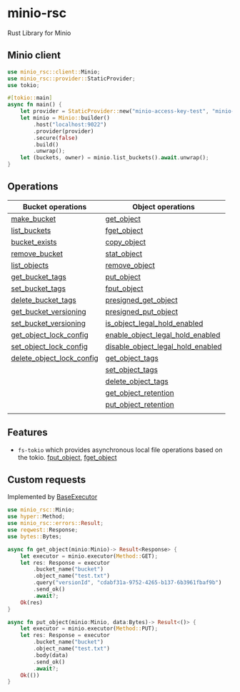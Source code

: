 # minio-rsc
Rust Library for Minio

## Minio client
```rust
use minio_rsc::client::Minio;
use minio_rsc::provider::StaticProvider;
use tokio;

#[tokio::main]
async fn main() {
    let provider = StaticProvider::new("minio-access-key-test", "minio-secret-key-test", None);
    let minio = Minio::builder()
        .host("localhost:9022")
        .provider(provider)
        .secure(false)
        .build()
        .unwrap();
    let (buckets, owner) = minio.list_buckets().await.unwrap();
}
```

## Operations
| Bucket operations | Object operations |
|-|-|
| [make_bucket](https://docs.rs/minio-rsc/latest/minio_rsc/client/struct.Minio.html#method.make_bucket) | [get_object](https://docs.rs/minio-rsc/latest/minio_rsc/client/struct.Minio.html#method.get_object) |
| [list_buckets](https://docs.rs/minio-rsc/latest/minio_rsc/client/struct.Minio.html#method.list_buckets) | [fget_object](https://docs.rs/minio-rsc/latest/minio_rsc/client/struct.Minio.html#method.fget_object) |
| [bucket_exists](https://docs.rs/minio-rsc/latest/minio_rsc/client/struct.Minio.html#method.bucket_exists) | [copy_object](https://docs.rs/minio-rsc/latest/minio_rsc/client/struct.Minio.html#method.copy_object) |
| [remove_bucket](https://docs.rs/minio-rsc/latest/minio_rsc/client/struct.Minio.html#method.remove_bucket) | [stat_object](https://docs.rs/minio-rsc/latest/minio_rsc/client/struct.Minio.html#method.stat_object) |
| [list_objects](https://docs.rs/minio-rsc/latest/minio_rsc/client/struct.Minio.html#method.list_objects) | [remove_object](https://docs.rs/minio-rsc/latest/minio_rsc/client/struct.Minio.html#method.remove_object) |
| [get_bucket_tags](https://docs.rs/minio-rsc/latest/minio_rsc/client/struct.Minio.html#method.get_bucket_tags) | [put_object](https://docs.rs/minio-rsc/latest/minio_rsc/client/struct.Minio.html#method.put_object) |
| [set_bucket_tags](https://docs.rs/minio-rsc/latest/minio_rsc/client/struct.Minio.html#method.set_bucket_tags) | [fput_object](https://docs.rs/minio-rsc/latest/minio_rsc/client/struct.Minio.html#method.fput_object) |
| [delete_bucket_tags](https://docs.rs/minio-rsc/latest/minio_rsc/client/struct.Minio.html#method.delete_bucket_tags) | [presigned_get_object](https://docs.rs/minio-rsc/latest/minio_rsc/client/struct.Minio.html#method.presigned_get_object) |
| [get_bucket_versioning](https://docs.rs/minio-rsc/latest/minio_rsc/client/struct.Minio.html#method.get_bucket_versioning) | [presigned_put_object](https://docs.rs/minio-rsc/latest/minio_rsc/client/struct.Minio.html#method.presigned_put_object) |
| [set_bucket_versioning](https://docs.rs/minio-rsc/latest/minio_rsc/client/struct.Minio.html#method.set_bucket_versioning) | [is_object_legal_hold_enabled](https://docs.rs/minio-rsc/latest/minio_rsc/client/struct.Minio.html#method.is_object_legal_hold_enabled) |
| [get_object_lock_config](https://docs.rs/minio-rsc/latest/minio_rsc/client/struct.Minio.html#method.get_object_lock_config) | [enable_object_legal_hold_enabled](https://docs.rs/minio-rsc/latest/minio_rsc/client/struct.Minio.html#method.enable_object_legal_hold_enabled) |
| [set_object_lock_config](https://docs.rs/minio-rsc/latest/minio_rsc/client/struct.Minio.html#method.set_bobject_lock_config) | [disable_object_legal_hold_enabled](https://docs.rs/minio-rsc/latest/minio_rsc/client/struct.Minio.html#method.disable_object_legal_hold_enabled) |
| [delete_object_lock_config](https://docs.rs/minio-rsc/latest/minio_rsc/client/struct.Minio.html#method.delete_bobject_lock_config) | [get_object_tags](https://docs.rs/minio-rsc/latest/minio_rsc/client/struct.Minio.html#method.get_object_tags) |
|  | [set_object_tags](https://docs.rs/minio-rsc/latest/minio_rsc/client/struct.Minio.html#method.set_object_tags) |
|  | [delete_object_tags](https://docs.rs/minio-rsc/latest/minio_rsc/client/struct.Minio.html#method.delete_object_tags) |
| | [get_object_retention](https://docs.rs/minio-rsc/latest/minio_rsc/client/struct.Minio.html#method.get_object_retention) |
| | [put_object_retention](https://docs.rs/minio-rsc/latest/minio_rsc/client/struct.Minio.html#method.put_object_retention) |
| |  |

## Features
- `fs-tokio` which provides asynchronous local file operations based on the tokio. [fput_object](https://docs.rs/minio-rsc/latest/minio_rsc/client/struct.Minio.html#method.fput_object), [fget_object](https://docs.rs/minio-rsc/latest/minio_rsc/client/struct.Minio.html#method.fget_object)

## Custom requests
Implemented by [BaseExecutor](https://docs.rs/minio-rsc/latest/minio_rsc/executor/struct.BaseExecutor.html)

```rust
use minio_rsc::Minio;
use hyper::Method;
use minio_rsc::errors::Result;
use reqwest::Response;
use bytes::Bytes;

async fn get_object(minio:Minio)-> Result<Response> {
    let executor = minio.executor(Method::GET);
    let res: Response = executor
        .bucket_name("bucket")
        .object_name("test.txt")
        .query("versionId", "cdabf31a-9752-4265-b137-6b3961fbaf9b")
        .send_ok()
        .await?;
    Ok(res)
}

async fn put_object(minio:Minio, data:Bytes)-> Result<()> {
    let executor = minio.executor(Method::PUT);
    let res: Response = executor
        .bucket_name("bucket")
        .object_name("test.txt")
        .body(data)
        .send_ok()
        .await?;
    Ok(())
}
```